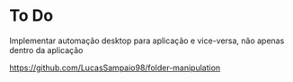 # To Do

Implementar automação desktop para aplicação e vice-versa, não apenas dentro da aplicação

https://github.com/LucasSampaio98/folder-manipulation
